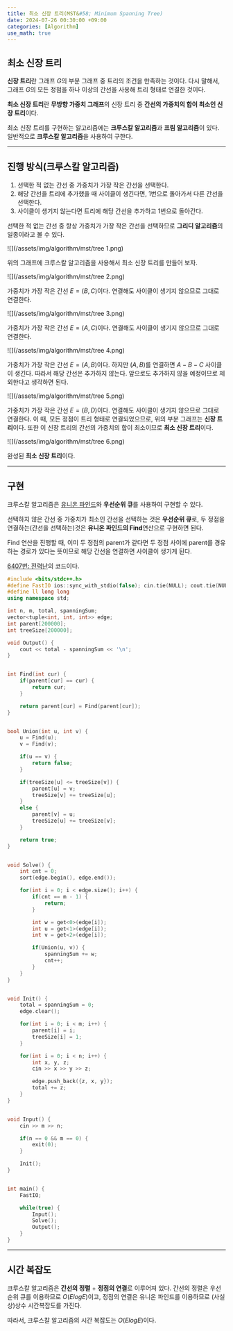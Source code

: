 ```yaml
---
title: 최소 신장 트리(MST&#58; Minimum Spanning Tree)
date: 2024-07-26 00:30:00 +09:00
categories: [Algorithm]
use_math: true
---
```


## **최소 신장 트리**
**신장 트리**란 그래프 $G$의 부분 그래프 중 트리의 조건을 만족하는 것이다. 다시 말해서, 그래프 $G$의 모든 정점을 하나 이상의 간선을 사용해 트리 형태로 연결한 것이다.

**최소 신장 트리**란 **무방향 가중치 그래프**의 신장 트리 중 **간선의 가중치의 합이 최소인 신장 트리**이다.

최소 신장 트리를 구현하는 알고리즘에는 **크루스칼 알고리즘**과 **프림 알고리즘**이 있다. 일반적으로 **크루스칼 알고리즘**을 사용하여 구한다.

---

## **진행 방식(크루스칼 알고리즘)**
>
1. 선택한 적 없는 간선 중 가중치가 가장 작은 간선을 선택한다.
2. 해당 간선을 트리에 추가했을 때 사이클이 생긴다면, 1번으로 돌아가서 다른 간선을 선택한다.
3. 사이클이 생기지 않는다면 트리에 해당 간선을 추가하고 1번으로 돌아간다.
>

선택한 적 없는 간선 중 항상 가중치가 가장 작은 간선을 선택하므로 **그리디 알고리즘**의 일종이라고 볼 수 있다.

![](/assets/img/algorithm/mst/tree 1.png)

위의 그래프에 크루스칼 알고리즘을 사용해서 최소 신장 트리를 만들어 보자.

![](/assets/img/algorithm/mst/tree 2.png)

가중치가 가장 작은 간선 $E = (B, C)$이다. 연결해도 사이클이 생기지 않으므로 그대로 연결한다.

![](/assets/img/algorithm/mst/tree 3.png)

가중치가 가장 작은 간선 $E = (A, C)$이다. 연결해도 사이클이 생기지 않으므로 그대로 연결한다.


![](/assets/img/algorithm/mst/tree 4.png)

가중치가 가장 작은 간선 $E = (A, B)$이다. 하지만 $(A, B)$를 연결하면 $A-B-C$ 사이클이 생긴다. 따라서 해당 간선은 추가하지 않는다. 앞으로도 추가하지 않을 예정이므로 제외한다고 생각하면 된다.

![](/assets/img/algorithm/mst/tree 5.png)

가중치가 가장 작은 간선 $E = (B, D)$이다. 연결해도 사이클이 생기지 않으므로 그대로 연결한다. 이 때, 모든 정점이 트리 형태로 연결되었으므로, 위의 부분 그래프는 **신장 트리**이다. 또한 이 신장 트리의 간선의 가중치의 합이 최소이므로 **최소 신장 트리**이다.

![](/assets/img/algorithm/mst/tree 6.png)

완성된 **최소 신장 트리**이다.

---

## **구현**
크루스칼 알고리즘은 [유니온 파인드](https://dryflowery.github.io/posts/union-find/)와 **우선순위 큐**를 사용하여 구현할 수 있다.

선택하지 않은 간선 중 가중치가 최소인 간선을 선택하는 것은 **우선순위 큐**로, 두 정점을 연결하는(간선을 선택하는)것은 **유니온 파인드의 Find**연산으로 구현하면 된다. 

Find 연산을 진행할 때, 이미 두 정점의 parent가 같다면 두 정점 사이에 parent를 경유하는 경로가 있다는 뜻이므로 해당 간선을 연결하면 사이클이 생기게 된다.

[6407번: 전력난](https://www.acmicpc.net/problem/6497)의 코드이다.

```cpp
#include <bits/stdc++.h>
#define FastIO ios::sync_with_stdio(false); cin.tie(NULL); cout.tie(NULL);
#define ll long long
using namespace std;

int n, m, total, spanningSum;
vector<tuple<int, int, int>> edge;
int parent[200000];
int treeSize[200000];

void Output() {
    cout << total - spanningSum << '\n';
}


int Find(int cur) {
    if(parent[cur] == cur) {
        return cur;
    }

    return parent[cur] = Find(parent[cur]);
}


bool Union(int u, int v) {
    u = Find(u);
    v = Find(v);

    if(u == v) {
        return false;
    }

    if(treeSize[u] <= treeSize[v]) {
        parent[u] = v;
        treeSize[v] += treeSize[u];
    }
    else {
        parent[v] = u;
        treeSize[u] += treeSize[v];
    }

    return true;
}


void Solve() {
    int cnt = 0;
    sort(edge.begin(), edge.end());

    for(int i = 0; i < edge.size(); i++) {
        if(cnt == m - 1) {
            return;
        }

        int w = get<0>(edge[i]);
        int u = get<1>(edge[i]);
        int v = get<2>(edge[i]);

        if(Union(u, v)) {
            spanningSum += w;
            cnt++;
        }
    }
}


void Init() {
    total = spanningSum = 0;
    edge.clear();

    for(int i = 0; i < m; i++) {
        parent[i] = i;
        treeSize[i] = 1;
    }

    for(int i = 0; i < n; i++) {
        int x, y, z;
        cin >> x >> y >> z;

        edge.push_back({z, x, y});
        total += z;
    }
}


void Input() {
    cin >> m >> n;

    if(n == 0 && m == 0) {
        exit(0);
    }

    Init();
}


int main() {
    FastIO;

    while(true) {
        Input();
        Solve();
        Output();
    }
}
```

---

## **시간 복잡도**
크루스칼 알고리즘은 **간선의 정렬** + **정점의 연결**로 이루어져 있다. 간선의 정렬은 우선순위 큐를 이용하므로 $O(ElogE)$이고, 정점의 연결은 유니온 파인드를 이용하므로 (사실상)상수 시간복잡도를 가진다.

따라서, 크루스칼 알고리즘의 시간 복잡도는 $O(ElogE)$이다.